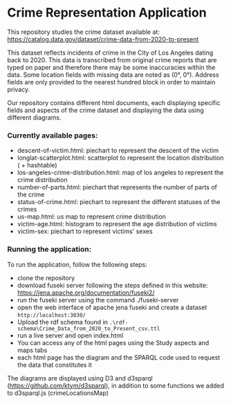 # Crime Representation Application

This repository studies the crime dataset available at: https://catalog.data.gov/dataset/crime-data-from-2020-to-present

This dataset reflects incidents of crime in the City of Los Angeles dating back to 2020. This data is transcribed from original crime reports that are typed on paper and therefore there may be some inaccuracies within the data. Some location fields with missing data are noted as (0°, 0°). Address fields are only provided to the nearest hundred block in order to maintain privacy.

Our repository contains different html documents, each displaying specific fields and aspects of the crime dataset and displaying the data using different diagrams.

### Currently available pages:

- descent-of-victim.html: piechart to represent the descent of the victim
- longlat-scatterplot.html: scatterplot to represent the location distribution ( + hashtable)
- los-angeles-crime-distribution.html: map of los angeles to represent the crime distribution
- number-of-parts.html: piechart that represents the number of parts of the crime
- status-of-crime.html: piechart to represent the different statuses of the crimes
- us-map.html: us map to represent crime distribution
- victim-age.html: histogram to represent the age distribution of victims
- victim-sex: piechart to represent victims' sexes

### Running the application:

To run the application, follow the following steps:

- clone the repository
- download fuseki server following the steps defined in this website: https://jena.apache.org/documentation/fuseki2/
- run the fuseki server using the command ./fuseki-server
- open the web interface of apache jena fuseki and create a dataset `http://localhost:3030/`
- Upload the rdf schema found in `.\rdf-schema\Crime_Data_from_2020_to_Present_csv.ttl`
- run a live server and open index.html
- You can access any of the html pages using the Study aspects and maps tabs
- each html page has the diagram and the SPARQL code used to request the data that constitutes it

The diagrams are displayed using D3 and d3sparql (https://github.com/ktym/d3sparql), in addition to some functions we added to d3sparql.js (crimeLocationsMap)
